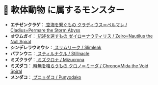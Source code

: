 # 🧬 軟体動物 に属するモンスター

- **エチゼンクラゲ**：[ 空海を繋ぐもの クラディウス＝ペルマレ / Cladius=Permare the Storm Abyss ](../monster/Cladius=Permare.md)
- **オウムガイ**：[ 記述を還すもの ゼイロ＝ナウティリス / Zeiro=Nautilus the Null Spiral ](../monster/Zeiro=Nautilus.md)
- **シンデレラウミウシ**：[ スリムリーク / Slimleak ](../monster/Slimleak.md)
- **バフンウニ**：[ スティルナクル / Stillnacle ](../monster/Stillnacle.md)
- **ミズクラゲ**：[ ミズクロナ / Mizucrona ](../monster/Mizucrona.md)
- **ミズダコ**：[ 時無を喰らうもの クロノ＝ミーダ / Chrono=Mida the Void Spiral ](../monster/Chrono=Mida.md)
- **メンダコ**：[ プニョダコ / Punyodako ](../monster/Punyodako.md)